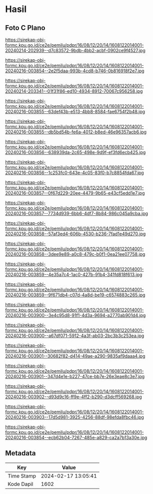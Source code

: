 # Hasil

## Foto C Plano

https://sirekap-obj-formc.kpu.go.id/ce2e/pemilu/pdpr/16/08/12/20/14/1608122014001-20240214-202939--d7c83572-9bdb-4bb2-acbf-0902ce9f4527.jpg

https://sirekap-obj-formc.kpu.go.id/ce2e/pemilu/pdpr/16/08/12/20/14/1608122014001-20240216-003854--2e2f5daa-993b-4cd8-b746-0b816918f2e7.jpg

https://sirekap-obj-formc.kpu.go.id/ce2e/pemilu/pdpr/16/08/12/20/14/1608122014001-20240214-203341--01f31f86-ed10-4934-8912-70067c956258.jpg

https://sirekap-obj-formc.kpu.go.id/ce2e/pemilu/pdpr/16/08/12/20/14/1608122014001-20240216-003855--63def43b-e513-4bb8-8584-fae6754f2b48.jpg

https://sirekap-obj-formc.kpu.go.id/ce2e/pemilu/pdpr/16/08/12/20/14/1608122014001-20240216-003855--db5bd54b-fe6a-4012-b8ed-46e96357acb6.jpg

https://sirekap-obj-formc.kpu.go.id/ce2e/pemilu/pdpr/16/08/12/20/14/1608122014001-20240216-003856--638939da-2c65-498e-9d9f-ef3fd6ecb425.jpg

https://sirekap-obj-formc.kpu.go.id/ce2e/pemilu/pdpr/16/08/12/20/14/1608122014001-20240216-003856--1c253fc0-643e-4c05-83f0-b7c8854fda67.jpg

https://sirekap-obj-formc.kpu.go.id/ce2e/pemilu/pdpr/16/08/12/20/14/1608122014001-20240216-003857--0f67d229-20ee-4479-9b65-e43cf5edd1e7.jpg

https://sirekap-obj-formc.kpu.go.id/ce2e/pemilu/pdpr/16/08/12/20/14/1608122014001-20240216-003857--7734d939-6bb6-4df7-8b84-986c045a9cba.jpg

https://sirekap-obj-formc.kpu.go.id/ce2e/pemilu/pdpr/16/08/12/20/14/1608122014001-20240216-003858--57af3ed4-606b-4530-b236-7fad1e49d270.jpg

https://sirekap-obj-formc.kpu.go.id/ce2e/pemilu/pdpr/16/08/12/20/14/1608122014001-20240216-003858--3dee9e89-a0c8-479c-b0f1-0ea21ee07758.jpg

https://sirekap-obj-formc.kpu.go.id/ce2e/pemilu/pdpr/16/08/12/20/14/1608122014001-20240216-003859--4e35a7c4-1ac0-427b-91b4-341fd818f613.jpg

https://sirekap-obj-formc.kpu.go.id/ce2e/pemilu/pdpr/16/08/12/20/14/1608122014001-20240216-003859--9f671db4-c07d-4a8d-be19-c6574883c265.jpg

https://sirekap-obj-formc.kpu.go.id/ce2e/pemilu/pdpr/16/08/12/20/14/1608122014001-20240216-003900--3e4c95d8-91f1-4d3a-9694-a2770ab901d4.jpg

https://sirekap-obj-formc.kpu.go.id/ce2e/pemilu/pdpr/16/08/12/20/14/1608122014001-20240216-003900--a67df071-5912-4a3f-ab03-2bc3b3c253ea.jpg

https://sirekap-obj-formc.kpu.go.id/ce2e/pemilu/pdpr/16/08/12/20/14/1608122014001-20240216-003901--30682f82-d414-49ae-a290-9835af9daaa4.jpg

https://sirekap-obj-formc.kpu.go.id/ce2e/pemilu/pdpr/16/08/12/20/14/1608122014001-20240216-003901--347d4e1e-b227-47ce-bb7e-26e3eae8c3e7.jpg

https://sirekap-obj-formc.kpu.go.id/ce2e/pemilu/pdpr/16/08/12/20/14/1608122014001-20240216-003902--d93d9c16-ff9e-4ff2-b290-d3dcff569268.jpg

https://sirekap-obj-formc.kpu.go.id/ce2e/pemilu/pdpr/16/08/12/20/14/1608122014001-20240216-003903--17d5d981-3925-4256-88df-98efda8fbc46.jpg

https://sirekap-obj-formc.kpu.go.id/ce2e/pemilu/pdpr/16/08/12/20/14/1608122014001-20240216-003854--ecb62b04-7267-485e-a829-ca2a7b13a30e.jpg


## Metadata

| Key        | Value               |
| ---------- | ------------------- |
| Time Stamp | 2024-02-17 13:05:41 |
| Kode Dapil | 1602                |



